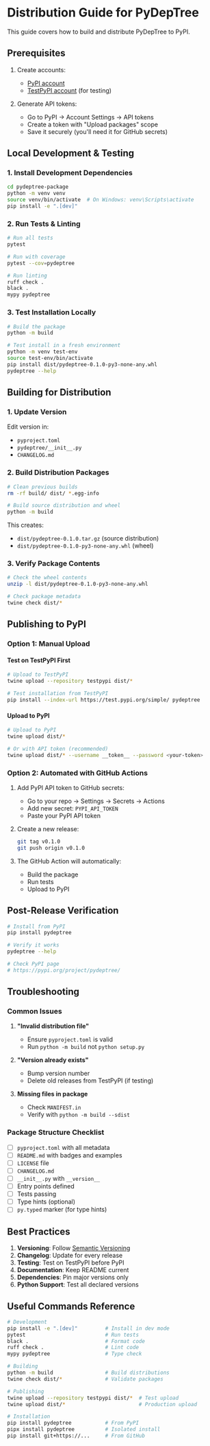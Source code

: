# Distribution Guide for PyDepTree

This guide covers how to build and distribute PyDepTree to PyPI.

## Prerequisites

1. Create accounts:
   - [PyPI account](https://pypi.org/account/register/)
   - [TestPyPI account](https://test.pypi.org/account/register/) (for testing)

2. Generate API tokens:
   - Go to PyPI → Account Settings → API tokens
   - Create a token with "Upload packages" scope
   - Save it securely (you'll need it for GitHub secrets)

## Local Development & Testing

### 1. Install Development Dependencies

```bash
cd pydeptree-package
python -m venv venv
source venv/bin/activate  # On Windows: venv\Scripts\activate
pip install -e ".[dev]"
```

### 2. Run Tests & Linting

```bash
# Run all tests
pytest

# Run with coverage
pytest --cov=pydeptree

# Run linting
ruff check .
black .
mypy pydeptree
```

### 3. Test Installation Locally

```bash
# Build the package
python -m build

# Test install in a fresh environment
python -m venv test-env
source test-env/bin/activate
pip install dist/pydeptree-0.1.0-py3-none-any.whl
pydeptree --help
```

## Building for Distribution

### 1. Update Version

Edit version in:
- `pyproject.toml`
- `pydeptree/__init__.py`
- `CHANGELOG.md`

### 2. Build Distribution Packages

```bash
# Clean previous builds
rm -rf build/ dist/ *.egg-info

# Build source distribution and wheel
python -m build
```

This creates:
- `dist/pydeptree-0.1.0.tar.gz` (source distribution)
- `dist/pydeptree-0.1.0-py3-none-any.whl` (wheel)

### 3. Verify Package Contents

```bash
# Check the wheel contents
unzip -l dist/pydeptree-0.1.0-py3-none-any.whl

# Check package metadata
twine check dist/*
```

## Publishing to PyPI

### Option 1: Manual Upload

#### Test on TestPyPI First

```bash
# Upload to TestPyPI
twine upload --repository testpypi dist/*

# Test installation from TestPyPI
pip install --index-url https://test.pypi.org/simple/ pydeptree
```

#### Upload to PyPI

```bash
# Upload to PyPI
twine upload dist/*

# Or with API token (recommended)
twine upload dist/* --username __token__ --password <your-token>
```

### Option 2: Automated with GitHub Actions

1. Add PyPI API token to GitHub secrets:
   - Go to your repo → Settings → Secrets → Actions
   - Add new secret: `PYPI_API_TOKEN`
   - Paste your PyPI API token

2. Create a new release:
   ```bash
   git tag v0.1.0
   git push origin v0.1.0
   ```

3. The GitHub Action will automatically:
   - Build the package
   - Run tests
   - Upload to PyPI

## Post-Release Verification

```bash
# Install from PyPI
pip install pydeptree

# Verify it works
pydeptree --help

# Check PyPI page
# https://pypi.org/project/pydeptree/
```

## Troubleshooting

### Common Issues

1. **"Invalid distribution file"**
   - Ensure `pyproject.toml` is valid
   - Run `python -m build` not `python setup.py`

2. **"Version already exists"**
   - Bump version number
   - Delete old releases from TestPyPI (if testing)

3. **Missing files in package**
   - Check `MANIFEST.in`
   - Verify with `python -m build --sdist`

### Package Structure Checklist

- [ ] `pyproject.toml` with all metadata
- [ ] `README.md` with badges and examples
- [ ] `LICENSE` file
- [ ] `CHANGELOG.md`
- [ ] `__init__.py` with `__version__`
- [ ] Entry points defined
- [ ] Tests passing
- [ ] Type hints (optional)
- [ ] `py.typed` marker (for type hints)

## Best Practices

1. **Versioning**: Follow [Semantic Versioning](https://semver.org/)
2. **Changelog**: Update for every release
3. **Testing**: Test on TestPyPI before PyPI
4. **Documentation**: Keep README current
5. **Dependencies**: Pin major versions only
6. **Python Support**: Test all declared versions

## Useful Commands Reference

```bash
# Development
pip install -e ".[dev]"         # Install in dev mode
pytest                          # Run tests
black .                         # Format code
ruff check .                    # Lint code
mypy pydeptree                  # Type check

# Building
python -m build                 # Build distributions
twine check dist/*              # Validate packages

# Publishing
twine upload --repository testpypi dist/*  # Test upload
twine upload dist/*                        # Production upload

# Installation
pip install pydeptree           # From PyPI
pipx install pydeptree          # Isolated install
pip install git+https://...     # From GitHub
```